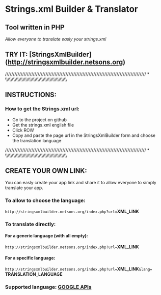 # Strings.xml Builder & Translator
## Tool written in PHP

*Allow everyone to translate easly your strings.xml*


## TRY IT: [StringsXmlBuilder] (http://stringsxmlbuilder.netsons.org)


/////////////////////////////////////////////////////////////////////////////////////////// * \\\\\\\\\\\\\\\\\\\\\\\\\\\\\\\\\\\\\\\\\\\\\\\\\\\\\\\\\\\\\\\\\\\\\\\\\\\\\\\\\\\\\\\\\\\


## INSTRUCTIONS:
### How to get the Strings.xml url:
- Go to the project on github
- Get the strings.xml english file
- Click ROW
- Copy and paste the page url in the StringsXmlBuilder form and choose the translation language


/////////////////////////////////////////////////////////////////////////////////////////// * \\\\\\\\\\\\\\\\\\\\\\\\\\\\\\\\\\\\\\\\\\\\\\\\\\\\\\\\\\\\\\\\\\\\\\\\\\\\\\\\\\\\\\\\\\\


## CREATE YOUR OWN LINK:
You can easly create your app link and share it to allow everyone to simply translate your app.
### To allow to choose the language:
`http://stringsxmlbuilder.netsons.org/index.php?url=`**XML_LINK**

### To translate directly:
#### For a generic language (with all empty):

`http://stringsxmlbuilder.netsons.org/index.php?url=`**XML_LINK** 

#### For a specific language:

`http://stringsxmlbuilder.netsons.org/index.php?url=`**XML_LINK**`&lang=` **TRANSLATION_LANGUAGE**

### Supported language: [GOOGLE APIs](https://cloud.google.com/translate/v2/translate-reference#supported_languages) 

